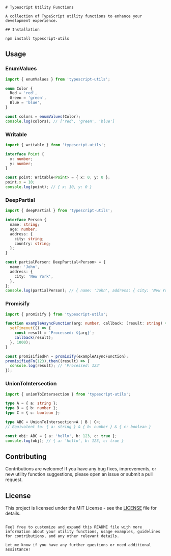 ```
# Typescript Utility Functions

A collection of TypeScript utility functions to enhance your development experience.

## Installation

npm install typescript-utils
```

## Usage

### EnumValues

```typescript
import { enumValues } from 'typescript-utils';

enum Color {
  Red = 'red',
  Green = 'green',
  Blue = 'blue',
}

const colors = enumValues(Color);
console.log(colors); // ['red', 'green', 'blue']
```

### Writable

```typescript
import { writable } from 'typescript-utils';

interface Point {
  x: number;
  y: number;
}

const point: Writable<Point> = { x: 0, y: 0 };
point.x = 10;
console.log(point); // { x: 10, y: 0 }
```

### DeepPartial

```typescript
import { deepPartial } from 'typescript-utils';

interface Person {
  name: string;
  age: number;
  address: {
    city: string;
    country: string;
  };
}

const partialPerson: DeepPartial<Person> = {
  name: 'John',
  address: {
    city: 'New York',
  },
};
console.log(partialPerson); // { name: 'John', address: { city: 'New York' } }
```

### Promisify

```typescript
import { promisify } from 'typescript-utils';

function exampleAsyncFunction(arg: number, callback: (result: string) => void) {
  setTimeout(() => {
    const result = `Processed: ${arg}`;
    callback(result);
  }, 1000);
}

const promisifiedFn = promisify(exampleAsyncFunction);
promisifiedFn(123).then((result) => {
  console.log(result); // 'Processed: 123'
});
```

### UnionToIntersection

```typescript
import { unionToIntersection } from 'typescript-utils';

type A = { a: string };
type B = { b: number };
type C = { c: boolean };

type ABC = UnionToIntersection<A | B | C>;
// Equivalent to: { a: string } & { b: number } & { c: boolean }

const obj: ABC = { a: 'hello', b: 123, c: true };
console.log(obj); // { a: 'hello', b: 123, c: true }
```

## Contributing

Contributions are welcome! If you have any bug fixes, improvements, or new utility function suggestions, please open an issue or submit a pull request.

## License

This project is licensed under the MIT License - see the [LICENSE](LICENSE) file for details.
```

Feel free to customize and expand this README file with more information about your utility functions, usage examples, guidelines for contributions, and any other relevant details.

Let me know if you have any further questions or need additional assistance!